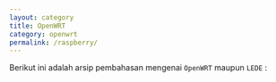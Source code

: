 ```yaml
---
layout: category
title: OpenWRT
category: openwrt
permalink: /raspberry/
---
```


Berikut ini adalah arsip pembahasan mengenai `OpenWRT` maupun `LEDE` :